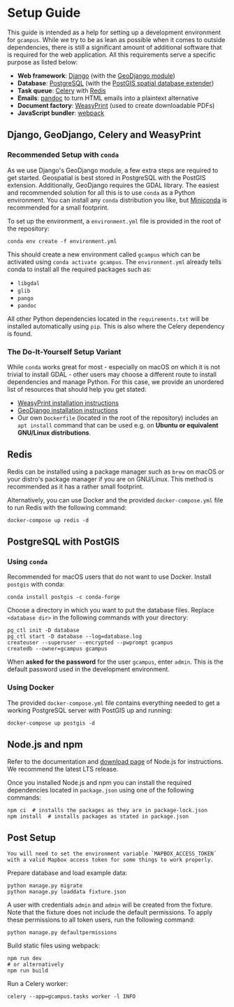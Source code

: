 # Setup Guide

This guide is intended as a help for setting up a development
environment for `gcampus`. While we try to be as lean as possible when
it comes to outside dependencies, there is still a significant amount
of additional software that is required for the web application. All
this requirements serve a specific purpose as listed below:

 - **Web framework**: [Django](https://www.djangoproject.com) (with the [GeoDjango module](https://docs.djangoproject.com/en/4.0/ref/contrib/gis/))
 - **Database**: [PostgreSQL](https://www.postgresql.org) (with the [PostGIS spatial database extender](https://postgis.net))
 - **Task queue**: [Celery](https://docs.celeryproject.org/en/stable/index.html) with [Redis](https://redis.io)
 - **Emails**: [pandoc](https://pandoc.org) to turn HTML emails into a plaintext alternative
 - **Document factory**: [WeasyPrint](https://weasyprint.org) (used to create downloadable PDFs)
 - **JavaScript bundler**: [webpack](https://webpack.js.org)

## Django, GeoDjango, Celery and WeasyPrint

### Recommended Setup with `conda`

As we use Django's GeoDjango module, a few extra steps are
required to get started.
Geospatial is best stored in PostgreSQL with the PostGIS extension.
Additionally, GeoDjango requires the GDAL library. The easiest
and recommended solution for all this is to use `conda` as a Python
environment. You can install any `conda` distribution you like, but
[Miniconda](https://docs.conda.io/en/latest/miniconda.html) is
recommended for a small footprint.

To set up the environment, a `environment.yml` file is provided in the
root of the repository:

```shell
conda env create -f environment.yml
```

This should create a new environment called `gcampus` which can be
activated using `conda activate gcampus`. The `environment.yml` already
tells conda to install all the required packages such as:
 - `libgdal`
 - `glib`
 - `pango`
 - `pandoc`

All other Python dependencies located in the `requirements.txt` will be
installed automatically using `pip`. This is also where the Celery
dependency is found.

### The Do-It-Yourself Setup Variant

While `conda` works great for most - especially on macOS on which it is
not trivial to install GDAL - other users may choose a different route
to install dependencies and manage Python. For this case, we provide
an unordered list of resources that should help you get stated:

 - [WeasyPrint installation instructions](https://doc.courtbouillon.org/weasyprint/stable/first_steps.html#installation)
 - [GeoDjango installation instructions](https://docs.djangoproject.com/en/4.0/ref/contrib/gis/install)
 - Our own `Dockerfile` (located in the root of the repository) includes
   an `apt install` command that can be used e.g. on **Ubuntu or equivalent
   GNU/Linux distributions**.

## Redis

Redis can be installed using a package manager such as `brew` on
macOS or your distro's package manager if you are on GNU/Linux.
This method is recommended as it has a rather small footprint.

Alternatively, you can use Docker and the provided `docker-compose.yml`
file to run Redis with the following command:

```shell
docker-compose up redis -d
```

## PostgreSQL with PostGIS

### Using `conda`

Recommended for macOS users that do not want to use Docker. Install
`postgis` with conda:

```shell
conda install postgis -c conda-forge
```

Choose a directory in which you want to put the database files. Replace
`<database dir>` in the following commands with your directory:

```shell
pg_ctl init -D database
pg_ctl start -D database --log=database.log
createuser --superuser --encrypted --pwprompt gcampus
createdb --owner=gcampus gcampus
```

When **asked for the password** for the user `gcampus`, enter `admin`.
This is the default password used in the development environment.

### Using Docker

The provided `docker-compose.yml` file contains everything needed to get
a working PostgreSQL server with PostGIS up and running:

```shell
docker-compose up postgis -d
```

## Node.js and npm

Refer to the documentation and [download page](https://nodejs.org/en/download/)
of Node.js for instructions. We recommend the latest LTS release.

Once you installed Node.js and npm you can install the required
dependencies located in `package.json` using one of the following commands:

```shell
npm ci  # installs the packages as they are in package-lock.json
npm install  # installs packages as stated in package.json
```

## Post Setup

```{note}
You will need to set the environment variable `MAPBOX_ACCESS_TOKEN`
with a valid Mapbox access token for some things to work properly.
```

Prepare database and load example data:

```shell
python manage.py migrate
python manage.py loaddata fixture.json
```

A user with credentials `admin` and `admin` will be created from the
fixture. Note that the fixture does not include the default permissions.
To apply these permissions to all token users, run the following
command:

```shell
python manage.py defaultpermissions
```

Build static files using webpack:

```shell
npm run dev
# or alternatively
npm run build
```

Run a Celery worker:

```shell
celery --app=gcampus.tasks worker -l INFO
```
